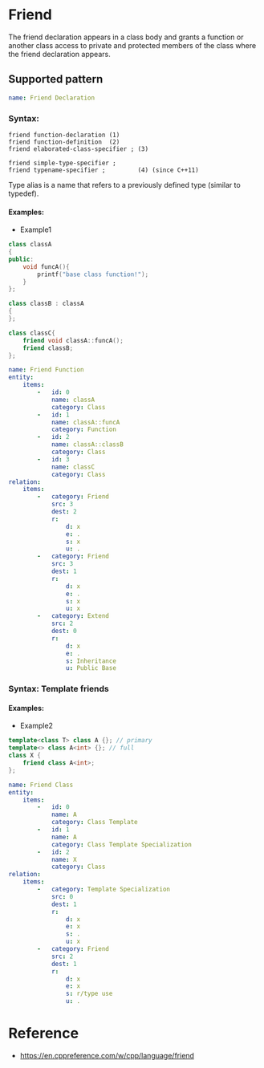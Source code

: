 # Friend
The friend declaration appears in a class body and grants a function or another class access to private and protected members of the class where the friend declaration appears.

## Supported pattern
```yaml
name: Friend Declaration
```
### Syntax: 
```text
friend function-declaration	(1)	
friend function-definition	(2)	
friend elaborated-class-specifier ;	(3)

friend simple-type-specifier ;
friend typename-specifier ;         (4)	(since C++11)
```
Type alias is a name that refers to a previously defined type (similar to typedef).

#### Examples: 

- Example1
```cpp
class classA
{
public:
    void funcA(){
        printf("base class function!");
    }
};

class classB : classA
{
};

class classC{
    friend void classA::funcA();
    friend classB;
};
```

```yaml
name: Friend Function
entity:
    items:
        -   id: 0
            name: classA
            category: Class
        -   id: 1
            name: classA::funcA
            category: Function
        -   id: 2
            name: classA::classB
            category: Class
        -   id: 3
            name: classC
            category: Class
relation:
    items:
        -   category: Friend
            src: 3
            dest: 2
            r:
                d: x
                e: .
                s: x
                u: .
        -   category: Friend
            src: 3
            dest: 1
            r:
                d: x
                e: .
                s: x
                u: x
        -   category: Extend
            src: 2
            dest: 0
            r:
                d: x
                e: .
                s: Inheritance
                u: Public Base
```

### Syntax: Template friends

#### Examples: 

- Example2
```cpp
template<class T> class A {}; // primary
template<> class A<int> {}; // full
class X {
    friend class A<int>; 
};
```

```yaml
name: Friend Class
entity:
    items:
        -   id: 0
            name: A
            category: Class Template
        -   id: 1
            name: A
            category: Class Template Specialization
        -   id: 2
            name: X
            category: Class
relation:
    items:
        -   category: Template Specialization
            src: 0
            dest: 1
            r:
                d: x
                e: x
                s: .
                u: x
        -   category: Friend
            src: 2
            dest: 1
            r:
                d: x
                e: x
                s: r/type use
                u: .
```

# Reference
- https://en.cppreference.com/w/cpp/language/friend